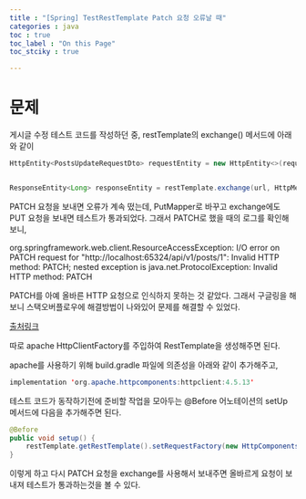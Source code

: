 ```yaml
---
title : "[Spring] TestRestTemplate Patch 요청 오류날 때"
categories : java
toc : true
toc_label : "On this Page"
toc_stciky : true

---
```

# 문제
게시글 수정 테스트 코드를 작성하던 중, restTemplate의 exchange() 메서드에 아래와 같이
```java
HttpEntity<PostsUpdateRequestDto> requestEntity = new HttpEntity<>(requestDto);


ResponseEntity<Long> responseEntity = restTemplate.exchange(url, HttpMethod.PATCH, requestEntity, Long.class);
```
PATCH 요청을 보내면 오류가 계속 떴는데, PutMapper로 바꾸고 exchange에도 PUT 요청을 보내면 테스트가 통과되었다. 그래서 PATCH로 했을 때의 로그를 확인해 보니,

org.springframework.web.client.ResourceAccessException: I/O error on PATCH request for "http://localhost:65324/api/v1/posts/1": Invalid HTTP method: PATCH; nested exception is java.net.ProtocolException: Invalid HTTP method: PATCH

PATCH를 아예 올바른 HTTP 요청으로 인식하지 못하는 것 같았다. 그래서 구글링을 해보니 스택오버플로우에 해결방법이 나와있어 문제를 해결할 수 있었다.

[출처링크](https://stackoverflow.com/questions/29447382/resttemplate-patch-request)

따로 apache HttpClientFactory를 주입하여 RestTemplate을 생성해주면 된다.

apache를 사용하기 위해 build.gradle 파일에 의존성을 아래와 같이 추가해주고,

```java
implementation 'org.apache.httpcomponents:httpclient:4.5.13'
```

테스트 코드가 동작하기전에 준비할 작업을 모아두는 @Before 어노테이션의 setUp 메서드에 다음을 추가해주면 된다.

```java
@Before
public void setup() {
    restTemplate.getRestTemplate().setRequestFactory(new HttpComponentsClientHttpRequestFactory());
}
```

이렇게 하고 다시 PATCH 요청을 exchange를 사용해서 보내주면 올바르게 요청이 보내져 테스트가 통과하는것을 볼 수 있다.
